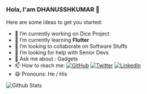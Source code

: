 ### Hola,  I'am DHANUSSHKUMAR 👋


Here are some ideas to get you started:

- 🔭 I’m currently working on Dice Project
- 🌱 I’m currently learning **Flutter**
- 👯 I’m looking to collaborate on Software Stuffs
- 🤔 I’m looking for help with Senior Devs
- 💬 Ask me about : Gadgets
- 📫 How to reach me: <a href="https://github.com/dhanussk"><img src="https://img.shields.io/github/followers/dhanusshk.svg?label=GitHub&style=social" alt="GitHub"></a>
	<a href="https://twitter.com/dhanusshk"><img src="https://img.shields.io/twitter/follow/dhanusshk?label=Twitter&style=social" alt="Twitter"></a>
  <a href="https://www.linkedin.com/in/dhanusshk"><img src="https://img.shields.io/badge/LinkedIn--_.svg?style=social&logo=linkedin" alt="LinkedIn"></a>
- 😄 Pronouns: He / His


![Github Stats](https://github-readme-stats.vercel.app/api?username=dhanusshk&&show_icons=true&title_color=000000&text_color=000000&bg_color=ffffff)
